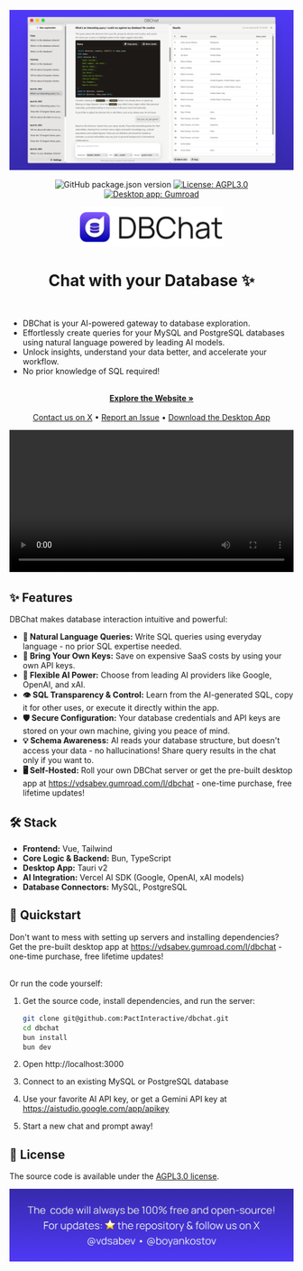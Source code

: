 <p align="center">
  <img src="./web/assets/cover.png" alt="DBChat - Chat with your Database ✨" />
</p>

<p align="center">
	<img src="https://img.shields.io/github/package-json/v/PactInteractive/dbchat" alt="GitHub package.json version">
  <a href="./LICENSE">
    <img src="https://img.shields.io/badge/License-AGPL3.0-blue.svg" alt="License: AGPL3.0">
  </a>
	<a href="https://vdsabev.gumroad.com/l/dbchat">
    <img src="https://img.shields.io/badge/Desktop_app-Gumroad-blue.svg" alt="Desktop app: Gumroad">
  </a>
</p>

<div align="center">
	<img src="./web/assets/title.png" alt="DBChat - Chat with your Database ✨" height="72" />
	<h1>Chat with your Database ✨</h1>
</div>
<br />

- DBChat is your AI-powered gateway to database exploration.
- Effortlessly create queries for your MySQL and PostgreSQL databases using natural language powered by leading AI models.
- Unlock insights, understand your data better, and accelerate your workflow.
- No prior knowledge of SQL required!

<p align="center">
  <br />
  <a href="https://pactinteractive.github.io/dbchat"><strong>Explore the Website »</strong></a>
  <br />
  <br />
	<a href="https://x.com/vdsabev">Contact us on X</a>
	&bull;
	<a href="https://github.com/PactInteractive/dbchat/issues">Report an Issue</a>
	&bull;
	<a href="https://vdsabev.gumroad.com/l/dbchat">Download the Desktop App</a>
</p>

<p align="center">
  <video src="https://raw.githubusercontent.com/PactInteractive/dbchat/gh-pages/assets/demo-3x.mp4" width="100%" />
</p>

## ✨ Features

DBChat makes database interaction intuitive and powerful:

- **💬 Natural Language Queries:** Write SQL queries using everyday language - no prior SQL expertise needed.
- **🔑 Bring Your Own Keys:** Save on expensive SaaS costs by using your own API keys.
- **🧠 Flexible AI Power:** Choose from leading AI providers like Google, OpenAI, and xAI.
- **👁️ SQL Transparency & Control:** Learn from the AI-generated SQL, copy it for other uses, or execute it directly within the app.
- **🛡️ Secure Configuration:** Your database credentials and API keys are stored on your own machine, giving you peace of mind.
- **💡 Schema Awareness:** AI reads your database structure, but doesn't access your data - no hallucinations! Share query results in the chat only if you want to.
- **🖥️ Self-Hosted:** Roll your own DBChat server or get the pre-built desktop app at https://vdsabev.gumroad.com/l/dbchat - one-time purchase, free lifetime updates!

## 🛠️ Stack

- **Frontend:** Vue, Tailwind
- **Core Logic & Backend:** Bun, TypeScript
- **Desktop App:** Tauri v2
- **AI Integration:** Vercel AI SDK (Google, OpenAI, xAI models)
- **Database Connectors:** MySQL, PostgreSQL

## 🏁 Quickstart

Don't want to mess with setting up servers and installing dependencies?
<br />
Get the pre-built desktop app at https://vdsabev.gumroad.com/l/dbchat - one-time purchase, free lifetime updates!
<br />
<br />

Or run the code yourself:

1. Get the source code, install dependencies, and run the server:

   ```sh
   git clone git@github.com:PactInteractive/dbchat.git
   cd dbchat
   bun install
   bun dev
   ```

2. Open http://localhost:3000

3. Connect to an existing MySQL or PostgreSQL database

4. Use your favorite AI API key, or get a Gemini API key at https://aistudio.google.com/app/apikey

5. Start a new chat and prompt away!

## 📄 License

<p>The source code is available under the <a href="./LICENSE">AGPL3.0 license</a>.</p>

<p align="center">
	<a href="https://x.com/vdsabev">
  	<img src="./web/assets/footer.png" alt="The code will always be 100% free and open-source! For updates: star the repository & follow us on X: https://x.com/vdsabev • https://x.com/boyankostov" />
	</a>
</p>
